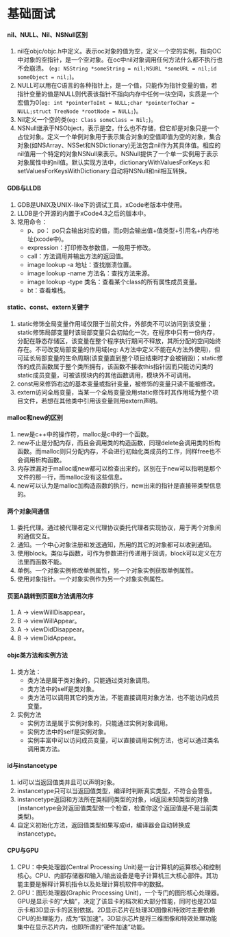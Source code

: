 # 基础面试
####  nil、NULL、Nil、NSNull区别
1. nil在objc/objc.h中定义。表示oc对象的值为空，定义一个空的实例，指向OC中对象的空指针，是一个空对象。在oc中nil对象调用任何方法什么都不执行也不会崩溃。
(`eg: NSString *someString = nil;NSURL *someURL = nil;id someObject = nil;`)。
2. NULL可以用在C语言的各种指针上，是一个值，只能作为指针变量的值，若指针变量的值是NULL则代表该指针不指向内存中任何一块空间，实质是一个宏值为0(`eg: int *pointerToInt = NULL;char *pointerToChar = NULL;struct TreeNode *rootNode = NULL;`)。
3. Nil定义一个空的类(`eg: Class someClass = Nil;`)。
4. NSNull继承于NSObject，表示是空，什么也不存储，但它却是对象只是一个占位对象。定义一个单例对象用于表示集合对象的空值即值为空的对象，集合对象(如NSArray、NSSet和NSDictionary)无法包含nil作为其具体值。相应的nil值用一个特定的对象NSNull来表示。NSNull提供了一个单一实例用于表示对象属性中的nil值。默认实现方法中，dictionaryWithValuesForKeys:和setValuesForKeysWithDictionary:自动将NSNull和nil相互转换。

#### GDB与LLDB
1. GDB是UNIX及UNIX-like下的调试工具，xCode老版本中使用。
2. LLDB是个开源的内置于xCode4.3之后的版本中。
3. 常用命令：
	* p、po： po只会输出对应的值，而p则会输出值+值类型+引用名+内存地址(xcode中)。
	* expression：打印修改参数值，一般用于修改。
	* call：方法调用并输出方法的返回值。
	* image lookup -a 地址：查找崩溃位置。
	* image lookup -name 方法名：查找方法来源。
	* image lookup -type 类名：查看某个class的所有属性成员变量。
	* bt：查看堆栈。

#### static、const、extern关键字
1. static修饰全局变量作用域仅限于当前文件，外部类不可以访问到该变量；static修饰局部变量时该局部变量只会初始化一次，在程序中只有一份内存，分配在静态存储区，该变量在整个程序执行期间不释放，其所分配的空间始终存在。不可改变局部变量的作用域(eg: A方法中定义不能在A方法外使用)，但可延长局部变量的生命周期(该变量直到整个项目结束时才会被销毁)；static修饰的成员函数属于整个类所拥有，该函数不接收this指针因而只能访问类的static成员变量，可被该模块内的其他函数调用，模块外不可调用。
2. const用来修饰右边的基本变量或指针变量，被修饰的变量只读不能被修改。
3. extern访问全局变量，当某一个全局变量没用static修饰时其作用域为整个项目文件，若想在其他类中引用该变量则用extern声明。

#### malloc和new的区别
1. new是c++中的操作符，malloc是c中的一个函数。
2. new不止是分配内存，而且会调用类的构造函数，同理delete会调用类的析构函数。而malloc则只分配内存，不会进行初始化类成员的工作，同样free也不会调用析构函数。
3. 内存泄漏对于malloc或new都可以检查出来的，区别在于new可以指明是那个文件的那一行，而malloc没有这些信息。
4. new可以认为是malloc加构造函数的执行，new出来的指针是直接带类型信息的。

#### 两个对象间通信
1. 委托代理。通过被代理者定义代理协议委托代理者实现协议，用于两个对象间的通信交互。
2. 通知。一个中心对象注册和发送通知，所用的其它的对象都可以收到通知。
3. 使用block。类似与函数，可作为参数进行传递用于回调，block可以定义在方法里而函数不能。
4. 单例。一个对象实例修改单例属性，另一个对象实例获取单例属性。
5. 使用对象指针。一个对象实例作为另一个对象实例属性。

#### 页面A跳转到页面B方法调用次序
1. A -> viewWillDisappear。
2. B -> viewWillAppear。
3. A -> viewDidDisappear。
4. B -> viewDidAppear。

#### objc类方法和实例方法
1. 类方法：
	* 类方法是属于类对象的，只能通过类对象调用。
	* 类方法中的self是类对象。
	* 类方法可以调用其它的类方法，不能直接调用对象方法，也不能访问成员变量。
2. 实例方法
	* 实例方法是属于实例对象的，只能通过实例对象调用。 
	* 实例方法中的self是实例对象。
	* 实例丰富中可以访问成员变量，可以直接调用实例方法，也可以通过类名调用类方法。 

#### id与instancetype
1. id可以当返回值类并且可以声明对象。
2. instancetype只可以当返回值类型，编译时判断真实类型，不符合会警告。
3. instancetype返回和方法所在类相同类型的对象，id返回未知类型的对象(instancetype会对返回值类型做一个检查，检查你这个返回值是不是当前类类型)。
4. 自定义初始化方法，返回值类型如果写成id，编译器会自动转换成instancetype。

#### CPU与GPU
1. CPU：中央处理器(Central Processing Unit)是一台计算机的运算核心和控制核心。CPU、内部存储器和输入/输出设备是电子计算机三大核心部件。其功能主要是解释计算机指令以及处理计算机软件中的数据。
2. GPU：图形处理器(Graphic Processing Unit)，一个专门的图形核心处理器。GPU是显示卡的“大脑”，决定了该显卡的档次和大部分性能，同时也是2D显示卡和3D显示卡的区别依据。2D显示芯片在处理3D图像和特效时主要依赖CPU的处理能力，成为“软加速”。3D显示芯片是将三维图像和特效处理功能集中在显示芯片内，也即所谓的“硬件加速”功能。

	



